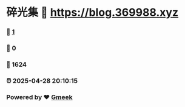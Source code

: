 # 碎光集 :link: https://blog.369988.xyz 
### :page_facing_up: [1](https://blog.369988.xyz/tag.html) 
### :speech_balloon: 0 
### :hibiscus: 1624 
### :alarm_clock: 2025-04-28 20:10:15 
### Powered by :heart: [Gmeek](https://github.com/Meekdai/Gmeek)
